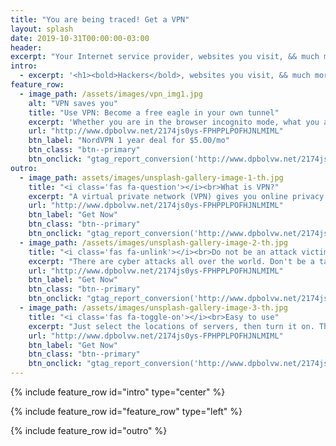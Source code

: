 ```yaml
---
title: "You are being traced! Get a VPN"
layout: splash
date: 2019-10-31T00:00:00-03:00
header:
excerpt: "Your Internet service provider, websites you visit, && much more."
intro: 
  - excerpt: '<h1><bold>Hackers</bold>, websites you visit, && much more can trace you. </h1><br> People are spying on you. These are your public information. <br><script type="text/javascript" src="//ipaddress.is/ipwidget.php?type=1&nosys=1"></script>'
feature_row:
  - image_path: /assets/images/vpn_img1.jpg
    alt: "VPN saves you"
    title: "Use VPN: Become a free eagle in your own tunnel"
    excerpt: 'Whether you are in the browser incognito mode, what you are doing can be tracked. Using VPN prevents you from monitoring.<br><br>**58% OFF! 1 WEEK ONLY**'
    url: "http://www.dpbolvw.net/2174js0ys-FPHPPLPOFHJNLMIML"
    btn_label: "NordVPN 1 year deal for $5.00/mo"
    btn_class: "btn--primary"
    btn_onclick: "gtag_report_conversion('http://www.dpbolvw.net/2174js0ys-FPHPPLPOFHJNLMIML')"
outro:
  - image_path: assets/images/unsplash-gallery-image-1-th.jpg
    title: "<i class='fas fa-question'></i><br>What is VPN?"
    excerpt: "A virtual private network (VPN) gives you online privacy by creating a private network from public internet connection."
    url: "http://www.dpbolvw.net/2174js0ys-FPHPPLPOFHJNLMIML"
    btn_label: "Get Now"
    btn_class: "btn--primary"
    btn_onclick: "gtag_report_conversion('http://www.dpbolvw.net/2174js0ys-FPHPPLPOFHJNLMIML')"
  - image_path: /assets/images/unsplash-gallery-image-2-th.jpg
    title: "<i class='fas fa-unlink'></i><br>Do not be an attack victim."
    excerpt: "There are cyber attacks all over the world. Don't be a target. VPNs will protect against many Man in the middle attacks."
    url: "http://www.dpbolvw.net/2174js0ys-FPHPPLPOFHJNLMIML"
    btn_label: "Get Now"
    btn_class: "btn--primary"
    btn_onclick: "gtag_report_conversion('http://www.dpbolvw.net/2174js0ys-FPHPPLPOFHJNLMIML')"
  - image_path: /assets/images/unsplash-gallery-image-3-th.jpg
    title: "<i class='fas fa-toggle-on'></i><br>Easy to use"
    excerpt: "Just select the locations of servers, then turn it on. That's it!"
    url: "http://www.dpbolvw.net/2174js0ys-FPHPPLPOFHJNLMIML"
    btn_label: "Get Now"
    btn_class: "btn--primary"
    btn_onclick: "gtag_report_conversion('http://www.dpbolvw.net/2174js0ys-FPHPPLPOFHJNLMIML')"
---
```


{% include feature_row id="intro" type="center" %}

{% include feature_row id="feature_row" type="left" %}

{% include feature_row id="outro" %}

<script>
function gtag_report_conversion(url) {
  var callback = function () {
    if (typeof(url) != 'undefined') {
      window.location = url;
    }
  };
  gtag('event', 'conversion', {
      'send_to': 'AW-813527901/BUv-CPef8LIBEN3m9YMD',
      'transaction_id': '',
      'event_callback': callback
  });
  return false;
}
</script>


